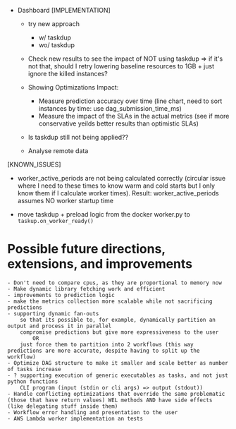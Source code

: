 - Dashboard
    [IMPLEMENTATION]
    - try new approach
        - w/ taskdup
        - wo/ taskdup
    - Check new results to see the impact of NOT using taskdup
        => if it's not that, should I retry lowering baseline resources to 1GB + just ignore the killed instances?

    - Showing Optimizations Impact:
        - Measure prediction accuracy over time (line chart, need to sort instances by time: use dag_submission_time_ms)
        - Measure the impact of the SLAs in the actual metrics (see if more conservative yeilds better results than optimistic SLAs)
    - Is taskdup still not being applied??
    - Analyse remote data

[KNOWN_ISSUES]
- worker_active_periods are not being calculated correctly (circular issue where I need to these times to know warm and cold starts but I only know them if I calculate worker times). Result: worker_active_periods assumes NO worker startup time

- move taskdup + preload logic from the docker worker.py to `taskup.on_worker_ready()`

# Possible future directions, extensions, and improvements
    - Don't need to compare cpus, as they are proportional to memory now
    - Make dynamic library fetching work and efficient
    - improvements to prediction logic
    - make the metrics collection more scalable while not sacrificing predictions
    - supporting dynamic fan-outs
        so that its possible to, for example, dynamically partition an output and process it in parallel
        compromise predictions but give more expressiveness to the user 
            OR
        just force them to partition into 2 workflows (this way predictions are more accurate, despite having to split up the workflow)
    - Optimize DAG structure to make it smaller and scale better as number of tasks increase
    - ? supporting execution of generic executables as tasks, and not just python functions
        CLI program (input (stdin or cli args) => output (stdout))
    - Handle conflicting optimizations that override the same problematic (those that have return values) WEL methods AND have side effects (like delegating stuff inside them)
    - Workflow error handling and presentation to the user
    - AWS Lambda worker implementation an tests